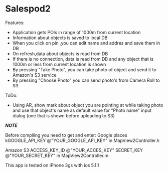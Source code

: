 Salespod2
=========

Features:

- Application gets POIs in range of 1000m from current location
- Information about objects is saved to local DB
- When you click on pin ,you can edit name and addres and save them in DB
- On refresh,data about objects is read from DB 
- If there is no connection, data is read from DB and any object that is 1000m or less from current location is shown
- By pressing "Take Photo", you can take photo of object and send it to Amazon's S3 service
- By pressing "Choose Photo" you can send photo's from Camera Roll to S3


ToDo:

- Using AR, show mark about object you are pointing at while taking photo and use that object's name as
  default value for "Photo name" input dialog (one that is shown before uploading to S3)


***NOTE***

Before compiling you need to get and enter:
Google places 
kGOOGLE_API_KEY @"YOUR_GOOGLE_API_KEY"  in MapView2Controller.h

Amazon S3
ACCESS_KEY_ID   @"YOUR_ACCES_KEY"
SECRET_KEY      @"YOUR_SECRET_KEY" in MapView2Controller.m

 
 This app is tested on iPhone 3gs with ios 5.1.1
